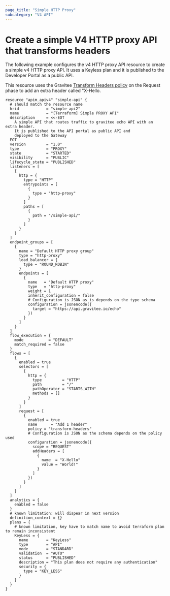 ```yaml
---
page_title: "Simple HTTP Proxy"
subcategory: "V4 API"
---
```


# Create a simple V4 HTTP proxy API that transforms headers

The following example configures the v4 HTTP proxy API resource to create a simple v4 HTTP proxy API.
It uses a Keyless plan and it is published to the Developer Portal as a public API.

This resource uses the Gravitee
[Transform Headers policy](https://documentation.gravitee.io/apim/create-and-configure-apis/apply-policies/policy-reference/transform-headers)
on the Request phase to add an extra header called "X-Hello.

```HCL
resource "apim_apiv4" "simple-api" {
  # should match the resource name
  hrid            = "simple-api2"
  name            = "[Terraform] Simple PROXY API"
  description     = <<-EOT
    A simple API that routes traffic to gravitee echo API with an extra header.
    It is published to the API portal as public API and
    deployed to the Gateway
  EOT
  version         = "1.0"
  type            = "PROXY"
  state           = "STARTED"
  visibility      = "PUBLIC"
  lifecycle_state = "PUBLISHED"
  listeners = [
    {
      http = {
        type = "HTTP"
        entrypoints = [
          {
            type = "http-proxy"
          }
        ]
        paths = [
          {
            path = "/simple-api/"
          }
        ]
      }
    }
  ]
  endpoint_groups = [
    {
      name = "Default HTTP proxy group"
      type = "http-proxy"
      load_balancer = {
        type = "ROUND_ROBIN"
      }
      endpoints = [
        {
          name   = "Default HTTP proxy"
          type   = "http-proxy"
          weight = 1
          inherit_configuration = false
          # Configuration is JSON as is depends on the type schema
          configuration = jsonencode({
            target = "https://api.gravitee.io/echo"
          })
        }
      ]
    }
  ]
  flow_execution = {
    mode           = "DEFAULT"
    match_required = false
  }
  flows = [
    {
      enabled = true
      selectors = [
        {
          http = {
            type         = "HTTP"
            path         = "/"
            pathOperator = "STARTS_WITH"
            methods = []
          }
        }
      ]
      request = [
        {
          enabled = true
          name      = "Add 1 header"
          policy = "transform-headers"
          # Configuration is JSON as the schema depends on the policy used
          configuration = jsonencode({
            scope = "REQUEST"
            addHeaders = [
              {
                name  = "X-Hello"
                value = "World!"
              }
            ]
          })
        }
      ]
    }
  ]
  analytics = {
    enabled = false
  }
  # known limitation: will dispear in next version
  definition_context = {}
  plans = {
    # known limitation, key have to match name to avoid terraform plan to remain inconsistent
    KeyLess = {
      name        = "KeyLess"
      type        = "API"
      mode        = "STANDARD"
      validation  = "AUTO"
      status      = "PUBLISHED"
      description = "This plan does not require any authentication"
      security = {
        type = "KEY_LESS"
      }
    }
  }
}

```